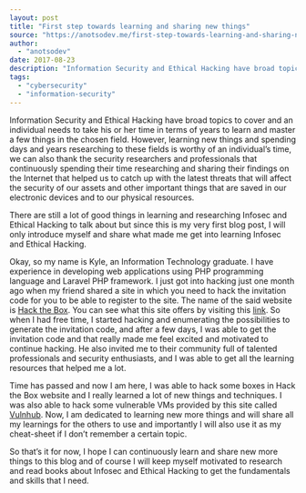 ```yaml
---
layout: post
title: "First step towards learning and sharing new things"
source: "https://anotsodev.me/first-step-towards-learning-and-sharing-new-things/"
author:
  - "anotsodev"
date: 2017-08-23
description: "Information Security and Ethical Hacking have broad topics to cover and an individual needs to take his or her time in terms of years to learn and master a few things in the chosen field. However, …"
tags:
  - "cybersecurity"
  - "information-security"
---
```

Information Security and Ethical Hacking have broad topics to cover and an individual needs to take his or her time in terms of years to learn and master a few things in the chosen field. However, learning new things and spending days and years researching to these fields is worthy of an individual’s time, we can also thank the security researchers and professionals that continuously spending their time researching and sharing their findings on the Internet that helped us to catch up with the latest threats that will affect the security of our assets and other important things that are saved in our electronic devices and to our physical resources.

There are still a lot of good things in learning and researching Infosec and Ethical Hacking to talk about but since this is my very first blog post, I will only introduce myself and share what made me get into learning Infosec and Ethical Hacking.

Okay, so my name is Kyle, an Information Technology graduate. I have experience in developing web applications using PHP programming language and Laravel PHP framework. I just got into hacking just one month ago when my friend shared a site in which you need to hack the invitation code for you to be able to register to the site. The name of the said website is [Hack the Box](https://www.hackthebox.eu/). You can see what this site offers by visiting this [link](https://www.hackthebox.eu/). So when I had free time, I started hacking and enumerating the possibilities to generate the invitation code, and after a few days, I was able to get the invitation code and that really made me feel excited and motivated to continue hacking. He also invited me to their community full of talented professionals and security enthusiasts, and I was able to get all the learning resources that helped me a lot.

Time has passed and now I am here, I was able to hack some boxes in Hack the Box website and I really learned a lot of new things and techniques. I was also able to hack some vulnerable VMs provided by this site called [Vulnhub](https://www.vulnhub.com/). Now, I am dedicated to learning new more things and will share all my learnings for the others to use and importantly I will also use it as my cheat-sheet if I don’t remember a certain topic.

So that’s it for now, I hope I can continuously learn and share new more things to this blog and of course I will keep myself motivated to research and read books about Infosec and Ethical Hacking to get the fundamentals and skills that I need.